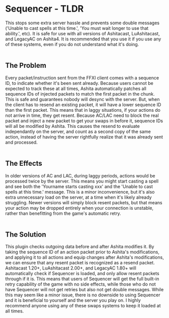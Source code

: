 # Sequencer - TLDR
This stops some extra server hassle and prevents some double messages ('Unable to cast spells at this time.', 'You must wait longer to use that ability.', etc).  It is safe for use with all versions of Ashitacast, LuAshitacast, and LegacyAC on Ashita4.  It is recommended that you use it if you use any of these systems, even if you do not understand what it's doing.<br><br>

## The Problem
Every packet/instruction sent from the FFXI client comes with a sequence ID, to indicate whether it's been sent already.  Because users cannot be expected to track these at all times, Ashita automatically patches all sequence IDs of injected packets to match the first packet in the chunk.  This is safe and guarantees nobody will desync with the server.  But, when the client has to resend an existing packet, it will have a lower sequence ID than the first packet.  This means that in laggy situations, if your actions do not arrive in time, they get resent.  Because AC/LAC need to block the real packet and inject a new packet to get your swaps in before it, sequence IDs will all be modified by Ashita.  This causes the resend to evaluate independantly on the server, and count as a second copy of the same action, instead of having the server rightfully realize that it was already sent and processed.<br><br>

## The Effects
In older versions of AC and LAC, during laggy periods, actions would be processed twice by the server.  This means you might start casting a spell and see both the 'Yourname starts casting xxx' and the 'Unable to cast spells at this time.' message.  This is a minor inconvenience, but it's also extra unnecessary load on the server, at a time when it's likely already struggling.  Newer versions will simply block resent packets, but that means your action may be dropped entirely when your connection is unstable, rather than benefitting from the game's automatic retry.<br><br>

## The Solution
This plugin checks outgoing data before and after Ashita modifies it.  By taking the sequence ID of an action packet prior to Ashita's modifications, and applying it to all actions and equip changes after Ashita's modifications, we can ensure that any resent packet is recognized as a resend packet.  Ashitacast 1.20+, LuAshitacast 2.00+, and LegacyAC 1.80+ will automatically check if Sequencer is loaded, and only allow resent packets through if it is.  This means that users of Sequencer will get the full built-in retry capability of the game with no side effects, while those who do not have Sequencer will not get retries but also not get double messages.  While this may seem like a minor issue, there is no downside to using Sequencer and it is beneficial to yourself and the server you play on.  I highly recommend anyone using any of these swaps systems to keep it loaded at all times.